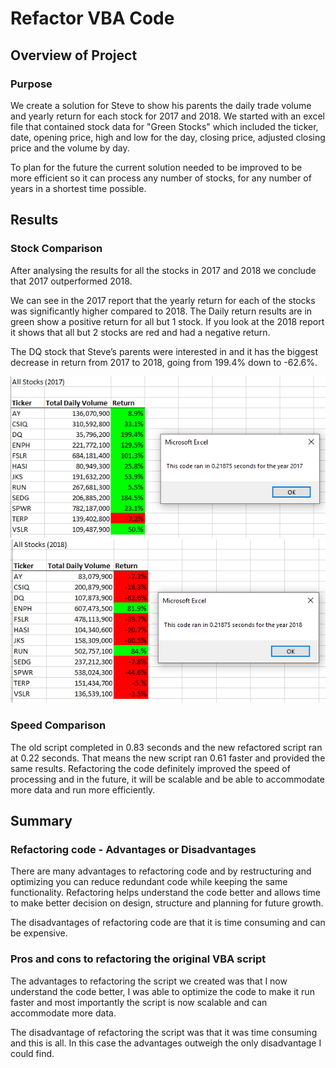 # Refactor VBA Code
## Overview of Project
### Purpose
We create a solution for Steve to show his parents the daily trade volume and yearly return for each stock for 2017 and 2018.  We started with an excel file that contained stock data for "Green Stocks" which included the ticker, date, opening price, high and low for the day, closing price, adjusted closing price and the volume by day. 

To plan for the future the current solution needed to be improved to be more efficient so it can process any number of stocks, for any number of years in a shortest time possible. 

## Results
### Stock Comparison
After analysing the results for all the stocks in 2017 and 2018 we conclude that 2017 outperformed 2018.  

We can see in the 2017 report that the yearly return for each of the stocks was significantly higher compared to 2018.  The Daily return results are in green show a positive return for all but 1 stock. If you look at the 2018 report it shows that all but 2 stocks are red and had a negative return. 

The DQ stock that Steve’s parents were interested in and it has the biggest decrease in return from 2017 to 2018, going from 199.4% down to -62.6%.  

<img src="https://github.com/andralobo/Module2-Challenge/blob/main/VBA_Challenge_2017.png?raw=true">

<img src="https://github.com/andralobo/Module2-Challenge/blob/main/VBA_Challenge_2018.png?raw=true">

### Speed Comparison 
The old script completed in 0.83 seconds and the new refactored script ran at 0.22 seconds.  That means the new script ran 0.61 faster and provided the same results. Refactoring the code definitely improved the speed of processing and in the future, it will be scalable and be able to accommodate more data and run more efficiently.

## Summary
### Refactoring code - Advantages or Disadvantages
There are many advantages to refactoring code and by restructuring and optimizing you can reduce redundant code while keeping the same functionality.  Refactoring helps understand the code better and allows time to make better decision on design, structure and planning for future growth.  

The disadvantages of refactoring code are that it is time consuming and can be expensive.

 ### Pros and cons to refactoring the original VBA script
The advantages to refactoring the script we created was that I now understand the code better, I was able to optimize the code to make it run faster and most importantly the script is now scalable and can accommodate more data.

The disadvantage of refactoring the script was that it was time consuming and this is all.  In this case the advantages outweigh the only disadvantage I could find.   
